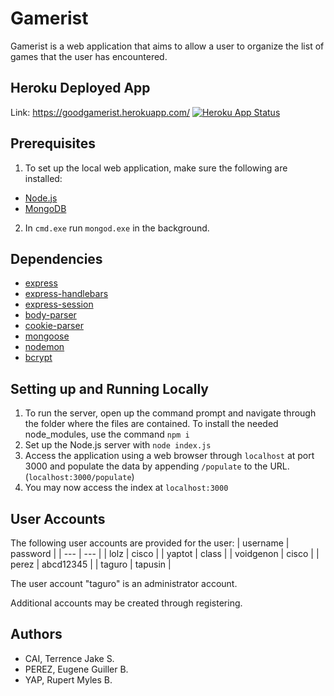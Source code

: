 # Gamerist
Gamerist is a web application that aims to allow a user to organize the list of games that the user has encountered.

## Heroku Deployed App
Link: https://goodgamerist.herokuapp.com/ [![Heroku App Status](http://heroku-shields.herokuapp.com/goodgamerist)](https://goodgamerist.herokuapp.com)  

## Prerequisites
1. To set up the local web application, make sure the following are installed: 
- [Node.js](https://nodejs.org/en/download/)
- [MongoDB](https://www.mongodb.com/download-center/community)

2. In `cmd.exe` run `mongod.exe` in the background.

## Dependencies
- [express](https://www.npmjs.com/package/express)
- [express-handlebars](https://www.npmjs.com/package/express-handlebars)
- [express-session](https://www.npmjs.com/package/express-session)
- [body-parser](https://www.npmjs.com/package/body-parser)
- [cookie-parser](https://www.npmjs.com/package/cookie-parser)
- [mongoose](https://www.npmjs.com/package/mongoose)
- [nodemon](https://www.npmjs.com/package/nodemon)
- [bcrypt](https://www.npmjs.com/package/bcrypt)

## Setting up and Running Locally
1. To run the server, open up the command prompt and navigate through the folder where the files are contained. To install the needed node_modules, use the command `npm i`
2. Set up the Node.js server with `node index.js`
3. Access the application using a web browser through `localhost` at port 3000 and populate the data by appending `/populate` to the URL. (`localhost:3000/populate`)
4. You may now access the index at `localhost:3000`

## User Accounts
The following user accounts are provided for the user:
| username | password |
| --- | --- |
| lolz | cisco |
| yaptot | class |
| voidgenon | cisco |
| perez | abcd12345 |
| taguro | tapusin |

The user account "taguro" is an administrator account.

Additional accounts may be created through registering.

## Authors
- CAI, Terrence Jake S.
- PEREZ, Eugene Guiller B.
- YAP, Rupert Myles B.
